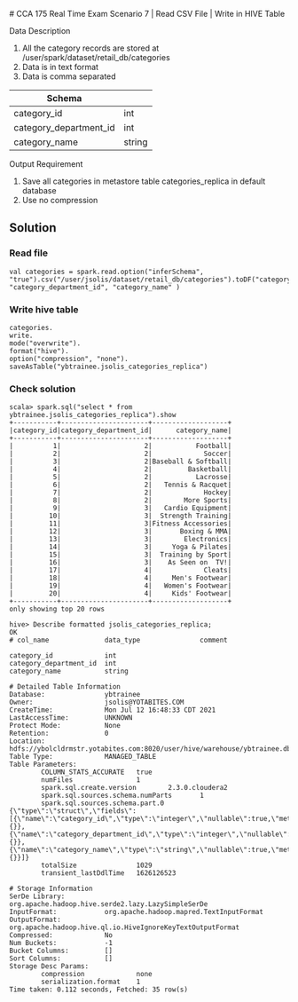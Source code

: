 # CCA 175 Real Time Exam Scenario 7 | Read CSV File | Write in HIVE Table

Data Description

1.  All the category records are stored at /user/spark/dataset/retail_db/categories
2.  Data is in text format
3.  Data is comma separated

| Schema                 |        |
| ---------------------- | ------ |
| category_id            | int    |
| category_department_id | int    |
| category_name          | string |

Output Requirement

1.  Save all categories in metastore table categories_replica in default database
2.  Use no compression

## Solution

### Read file

```
val categories = spark.read.option("inferSchema", "true").csv("/user/jsolis/dataset/retail_db/categories").toDF("category_id", "category_department_id", "category_name" )
```

### Write hive table

```
categories.
write.
mode("overwrite").
format("hive").
option("compression", "none").
saveAsTable("ybtrainee.jsolis_categories_replica")
```

### Check solution

```
scala> spark.sql("select * from ybtrainee.jsolis_categories_replica").show
+-----------+----------------------+-------------------+
|category_id|category_department_id|      category_name|
+-----------+----------------------+-------------------+
|          1|                     2|           Football|
|          2|                     2|             Soccer|
|          3|                     2|Baseball & Softball|
|          4|                     2|         Basketball|
|          5|                     2|           Lacrosse|
|          6|                     2|   Tennis & Racquet|
|          7|                     2|             Hockey|
|          8|                     2|        More Sports|
|          9|                     3|   Cardio Equipment|
|         10|                     3|  Strength Training|
|         11|                     3|Fitness Accessories|
|         12|                     3|       Boxing & MMA|
|         13|                     3|        Electronics|
|         14|                     3|     Yoga & Pilates|
|         15|                     3|  Training by Sport|
|         16|                     3|    As Seen on  TV!|
|         17|                     4|             Cleats|
|         18|                     4|     Men's Footwear|
|         19|                     4|   Women's Footwear|
|         20|                     4|     Kids' Footwear|
+-----------+----------------------+-------------------+
only showing top 20 rows
```

```
hive> Describe formatted jsolis_categories_replica;
OK
# col_name              data_type               comment

category_id             int
category_department_id  int
category_name           string

# Detailed Table Information
Database:               ybtrainee
Owner:                  jsolis@YOTABITES.COM
CreateTime:             Mon Jul 12 16:48:33 CDT 2021
LastAccessTime:         UNKNOWN
Protect Mode:           None
Retention:              0
Location:               hdfs://ybolcldrmstr.yotabites.com:8020/user/hive/warehouse/ybtrainee.db/jsolis_categories_replica
Table Type:             MANAGED_TABLE
Table Parameters:
        COLUMN_STATS_ACCURATE   true
        numFiles                1
        spark.sql.create.version        2.3.0.cloudera2
        spark.sql.sources.schema.numParts       1
        spark.sql.sources.schema.part.0 {\"type\":\"struct\",\"fields\":[{\"name\":\"category_id\",\"type\":\"integer\",\"nullable\":true,\"metadata\":{}},{\"name\":\"category_department_id\",\"type\":\"integer\",\"nullable\":true,\"metadata\":{}},{\"name\":\"category_name\",\"type\":\"string\",\"nullable\":true,\"metadata\":{}}]}
        totalSize               1029
        transient_lastDdlTime   1626126523

# Storage Information
SerDe Library:          org.apache.hadoop.hive.serde2.lazy.LazySimpleSerDe
InputFormat:            org.apache.hadoop.mapred.TextInputFormat
OutputFormat:           org.apache.hadoop.hive.ql.io.HiveIgnoreKeyTextOutputFormat
Compressed:             No
Num Buckets:            -1
Bucket Columns:         []
Sort Columns:           []
Storage Desc Params:
        compression             none
        serialization.format    1
Time taken: 0.112 seconds, Fetched: 35 row(s)
```
